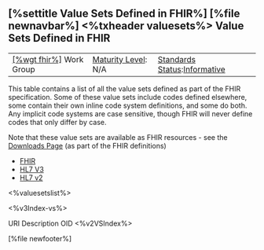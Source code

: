 \[%settitle Value Sets Defined in FHIR%\]
\[%file newnavbar%\]
&lt;%txheader valuesets%&gt;
Value Sets Defined in FHIR
--------------------------

|                                                |                                               |                                                                                        |
|------------------------------------------------|-----------------------------------------------|----------------------------------------------------------------------------------------|
| [\[%wgt fhir%\]](%5B%wg%20fhir%%5D) Work Group | [Maturity Level](versions.html#maturity): N/A | [Standards Status](versions.html#std-process):[Informative](versions.html#std-process) |

This table contains a list of all the value sets defined as part of the FHIR specification. Some of these value sets include codes defined elsewhere, some contain their own inline code system definitions, and some do both. Any implicit code systems are case sensitive, though FHIR will never define codes that only differ by case.

Note that these value sets are available as FHIR resources - see the [Downloads Page](downloads.html) (as part of the FHIR definitions)

-   [FHIR](#tabs-fhir)
-   [HL7 V3](#tabs-v3)
-   [HL7 v2](#tabs-v2)

&lt;%valuesetslist%&gt;

&lt;%v3Index-vs%&gt;

URI
Description
OID
&lt;%v2VSIndex%&gt;

\[%file newfooter%\]
